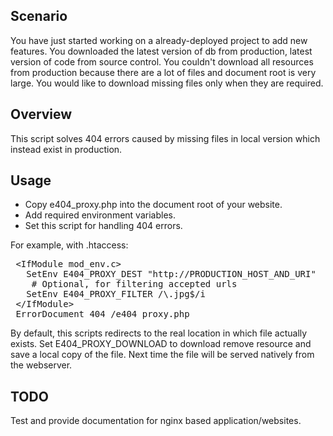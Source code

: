 ## Scenario
You have just started working on a already-deployed project to add new features.
You downloaded the latest version of db from production, latest version of code from source control. You couldn't download all resources from production because there are a lot of files and document root is very large.
You would like to download missing files only when they are required. 

## Overview
This script solves 404 errors caused by missing files in local version which instead exist in production.

## Usage
* Copy e404_proxy.php into the document root of your website.
* Add required environment variables.
* Set this script for handling 404 errors.

For example, with .htaccess:
<pre>
 &lt;IfModule mod_env.c&gt;
   SetEnv E404_PROXY_DEST "http://PRODUCTION_HOST_AND_URI"
    # Optional, for filtering accepted urls
   SetEnv E404_PROXY_FILTER /\.jpg$/i
 &lt;/IfModule&gt;
 ErrorDocument 404 /e404_proxy.php
</pre>

By default, this scripts redirects to the real location in which file actually exists. Set E404_PROXY_DOWNLOAD to download remove resource and save a local copy of the file. Next time the file will be served natively from the webserver.

## TODO
Test and provide documentation for nginx based application/websites.